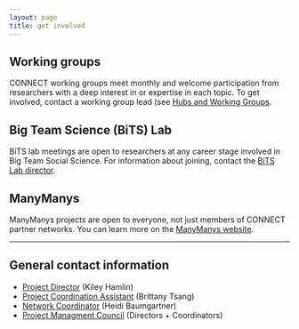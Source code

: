 ```yaml
---
layout: page
title: get involved
---
```



## Working groups
CONNECT working groups meet monthly and welcome participation from researchers with a deep interest in or expertise in each topic. To get involved, contact a working group lead (see [Hubs and Working Groups]({{site.baseurl}}/hubs/).

## Big Team Science (BiTS) Lab
BiTS lab meetings are open to researchers at any career stage involved in Big Team Social Science. For information about joining, contact the [BiTS Lab director](heidib@manybabies.org).

## ManyManys
ManyManys projects are open to everyone, not just members of CONNECT partner networks. You can learn more on the [ManyManys website](https://manymanys.github.io/).

***

## General contact information

* [Project Director](mailto:kiley.hamlin@psych.ubc.ca) (Kiley Hamlin)
* [Project Coordination Assistant](mailto:partnership.assistant@manybabies.org) (Brittany Tsang)
* [Network Coordinator](mailto:heidib@manybabies.org) (Heidi Baumgartner)
* [Project Managment Council](mailto:partnership@manybabies.org) (Directors + Coordinators)